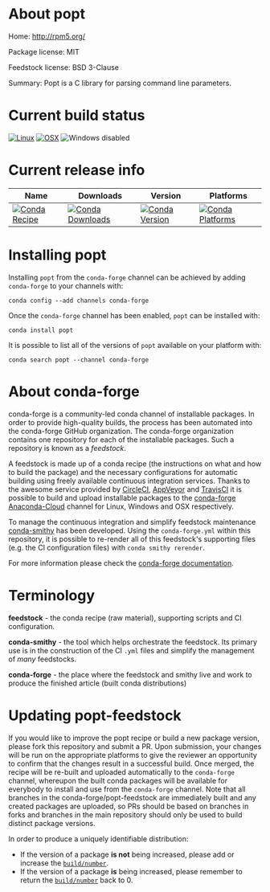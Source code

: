 About popt
==========

Home: http://rpm5.org/

Package license: MIT

Feedstock license: BSD 3-Clause

Summary: Popt is a C library for parsing command line parameters.



Current build status
====================

[![Linux](https://img.shields.io/circleci/project/github/conda-forge/popt-feedstock/master.svg?label=Linux)](https://circleci.com/gh/conda-forge/popt-feedstock)
[![OSX](https://img.shields.io/travis/conda-forge/popt-feedstock/master.svg?label=macOS)](https://travis-ci.org/conda-forge/popt-feedstock)
![Windows disabled](https://img.shields.io/badge/Windows-disabled-lightgrey.svg)

Current release info
====================

| Name | Downloads | Version | Platforms |
| --- | --- | --- | --- |
| [![Conda Recipe](https://img.shields.io/badge/recipe-popt-green.svg)](https://anaconda.org/conda-forge/popt) | [![Conda Downloads](https://img.shields.io/conda/dn/conda-forge/popt.svg)](https://anaconda.org/conda-forge/popt) | [![Conda Version](https://img.shields.io/conda/vn/conda-forge/popt.svg)](https://anaconda.org/conda-forge/popt) | [![Conda Platforms](https://img.shields.io/conda/pn/conda-forge/popt.svg)](https://anaconda.org/conda-forge/popt) |

Installing popt
===============

Installing `popt` from the `conda-forge` channel can be achieved by adding `conda-forge` to your channels with:

```
conda config --add channels conda-forge
```

Once the `conda-forge` channel has been enabled, `popt` can be installed with:

```
conda install popt
```

It is possible to list all of the versions of `popt` available on your platform with:

```
conda search popt --channel conda-forge
```


About conda-forge
=================

conda-forge is a community-led conda channel of installable packages.
In order to provide high-quality builds, the process has been automated into the
conda-forge GitHub organization. The conda-forge organization contains one repository
for each of the installable packages. Such a repository is known as a *feedstock*.

A feedstock is made up of a conda recipe (the instructions on what and how to build
the package) and the necessary configurations for automatic building using freely
available continuous integration services. Thanks to the awesome service provided by
[CircleCI](https://circleci.com/), [AppVeyor](http://www.appveyor.com/)
and [TravisCI](https://travis-ci.org/) it is possible to build and upload installable
packages to the [conda-forge](https://anaconda.org/conda-forge)
[Anaconda-Cloud](http://docs.anaconda.org/) channel for Linux, Windows and OSX respectively.

To manage the continuous integration and simplify feedstock maintenance
[conda-smithy](http://github.com/conda-forge/conda-smithy) has been developed.
Using the ``conda-forge.yml`` within this repository, it is possible to re-render all of
this feedstock's supporting files (e.g. the CI configuration files) with ``conda smithy rerender``.

For more information please check the [conda-forge documentation](https://conda-forge.org/docs/).

Terminology
===========

**feedstock** - the conda recipe (raw material), supporting scripts and CI configuration.

**conda-smithy** - the tool which helps orchestrate the feedstock.
                   Its primary use is in the construction of the CI ``.yml`` files
                   and simplify the management of *many* feedstocks.

**conda-forge** - the place where the feedstock and smithy live and work to
                  produce the finished article (built conda distributions)


Updating popt-feedstock
=======================

If you would like to improve the popt recipe or build a new
package version, please fork this repository and submit a PR. Upon submission,
your changes will be run on the appropriate platforms to give the reviewer an
opportunity to confirm that the changes result in a successful build. Once
merged, the recipe will be re-built and uploaded automatically to the
`conda-forge` channel, whereupon the built conda packages will be available for
everybody to install and use from the `conda-forge` channel.
Note that all branches in the conda-forge/popt-feedstock are
immediately built and any created packages are uploaded, so PRs should be based
on branches in forks and branches in the main repository should only be used to
build distinct package versions.

In order to produce a uniquely identifiable distribution:
 * If the version of a package **is not** being increased, please add or increase
   the [``build/number``](http://conda.pydata.org/docs/building/meta-yaml.html#build-number-and-string).
 * If the version of a package **is** being increased, please remember to return
   the [``build/number``](http://conda.pydata.org/docs/building/meta-yaml.html#build-number-and-string)
   back to 0.
